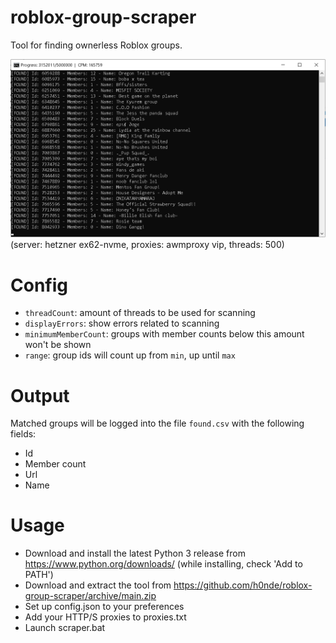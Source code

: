 # roblox-group-scraper
Tool for finding ownerless Roblox groups.

![Screenshot](screenshot.png)
(server: hetzner ex62-nvme, proxies: awmproxy vip, threads: 500)


# Config
- `threadCount`: amount of threads to be used for scanning
- `displayErrors`: show errors related to scanning
- `minimumMemberCount`: groups with member counts below this amount won't be shown
- `range`: group ids will count up from `min`, up until `max`

# Output
Matched groups will be logged into the file `found.csv` with the following fields:
- Id
- Member count
- Url
- Name

# Usage
- Download and install the latest Python 3 release from https://www.python.org/downloads/ (while installing, check 'Add to PATH')
- Download and extract the tool from https://github.com/h0nde/roblox-group-scraper/archive/main.zip
- Set up config.json to your preferences
- Add your HTTP/S proxies to proxies.txt
- Launch scraper.bat
